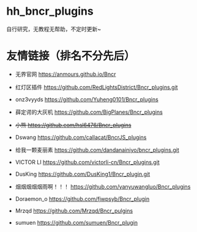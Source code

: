 # hh_bncr_plugins
自行研究，无教程无帮助，不定时更新~
# 友情链接（排名不分先后）
- 无界官网
  https://anmours.github.io/Bncr

- 红灯区插件
  https://github.com/RedLightsDistrict/Bncr_plugins.git

- onz3vyyds
  https://github.com/Yuheng0101/Bncr_plugins

- 薛定谔的大灰机
  https://github.com/BigPlanes/Bncr_plugins

- ~~小熊
  https://github.com/hsl6476/Bncr_plugins~~

- Dswang
  https://github.com/callacat/BncrJS_plugins

- 给我一颗麦丽素
  https://github.com/dandanainiyo/bncr_plugins.git

- VICTOR LI
  https://github.com/victorli-cn/Bncr_plugins.git

- DusKing
  https://github.com/DusKing1/Bncr_plugin.git

- 烟烟烟烟烟雨啊！！！
  https://github.com/yanyuwangluo/Bncr_plugins

- Doraemon_o
  https://github.com/fjwpsyb/Bncr_plugin
  
- Mrzqd
  https://github.com/Mrzqd/Bncr_pulgins

- sumuen
  https://github.com/sumuen/Bncr_plugin

